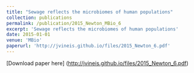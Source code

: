 ```yaml
---
title: "Sewage reflects the microbiomes of human populations"
collection: publications
permalink: /publication/2015_Newton_MBio_6
excerpt: 'Sewage reflects the microbiomes of human populations'
date: 2015-01-01
venue: 'MBio'
paperurl: 'http://jvineis.github.io/files/2015_Newton_6.pdf'
---
```

[Download paper here] (http://jvineis.github.io/files/2015_Newton_6.pdf)